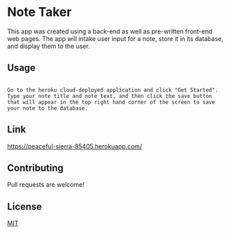 # Note Taker

This app was created using a back-end as well as pre-written front-end web pages. The app will intake user input for a note, store it in its database, and display them to the user.



## Usage

```

Go to the heroku cloud-deployed application and click "Get Started". Type your note title and note text, and then click the save button that will appear in the top right hand corner of the screen to save your note to the database. 
```

## Link

https://peaceful-sierra-85405.herokuapp.com/

## Contributing

Pull requests are welcome!

## License

[MIT](https://choosealicense.com/licenses/mit/)
